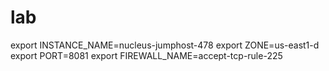 # lab
export INSTANCE_NAME=nucleus-jumphost-478 export ZONE=us-east1-d export PORT=8081 export FIREWALL_NAME=accept-tcp-rule-225

